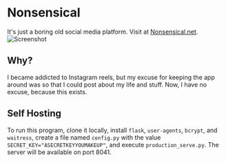 # Nonsensical
It's just a boring old social media platform.
Visit at [Nonsensical.net](https://nonsensical.net).
![Screenshot](https://hc-cdn.hel1.your-objectstorage.com/s/v3/55d31f71c2c7b30aa093ba19495f1c62ae602831_image.png)
## Why?
I became addicted to Instagram reels, but my excuse for keeping the app around was so that I could post about my life and stuff. Now, I have no excuse, because this exists.
## Self Hosting
To run this program, clone it locally, install `flask`, `user-agents`, `bcrypt`, and `waitress`, create a file named `config.py` with the value `SECRET_KEY="ASECRETKEYYOUMAKEUP"`, and execute `production_serve.py`. The server will be available on port 8041.